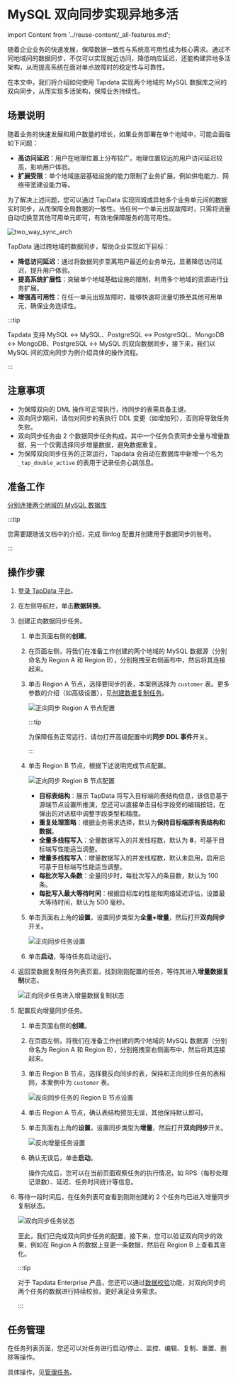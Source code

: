 # MySQL 双向同步实现异地多活
import Content from '../reuse-content/_all-features.md';

<Content />

随着企业业务的快速发展，保障数据一致性与系统高可用性成为核心需求。通过不同地域间的数据同步，不仅可以实现就近访问，降低响应延迟，还能构建异地多活架构，从而提高系统在面对单点故障时的稳定性与可靠性。

在本文中，我们将介绍如何使用 Tapdata 实现两个地域的 MySQL 数据库之间的双向同步，从而实现多活架构，保障业务持续性。

## 场景说明

随着业务的快速发展和用户数量的增长，如果业务部署在单个地域中，可能会面临如下问题：

- **高访问延迟**：用户在地理位置上分布较广，地理位置较远的用户访问延迟较高，影响用户体验。
- **扩展受限**：单个地域底层基础设施的能力限制了业务扩展，例如供电能力、网络带宽建设能力等。

为了解决上述问题，您可以通过 TapData 实现同城或异地多个业务单元间的数据实时同步，从而保障全局数据的一致性。当任何一个单元出现故障时，只需将流量自动切换至其他可用单元即可，有效地保障服务的高可用性。

![two_way_sync_arch](../../images/two_way_sync_arch.png)

TapData 通过跨地域的数据同步，帮助企业实现如下目标：

- **降低访问延迟**：通过将数据同步至离用户最近的业务单元，显著降低访问延迟，提升用户体验。
- **提高系统扩展性**：突破单个地域基础设施的限制，利用多个地域的资源进行业务扩展。
- **增强高可用性**：在任一单元出现故障时，能够快速将流量切换至其他可用单元，确保业务连续性。



:::tip

Tapdata 支持 MySQL ↔ MySQL、PostgreSQL ↔ PostgreSQL、MongoDB ↔ MongoDB、PostgreSQL ↔ MySQL 的双向数据同步，接下来，我们以 MySQL 间的双向同步为例介绍具体的操作流程。

:::

## 注意事项

- 为保障双向的 DML 操作可正常执行，待同步的表需具备主键。
- 双向同步期间，请勿对同步的表执行 DDL 变更（如增加列），否则将导致任务失败。
- 双向同步任务由 2 个数据同步任务构成，其中一个任务负责同步全量与增量数据，另一个仅需选择同步增量数据，避免数据重复。
- 为保障双向同步任务的正常运行，Tapdata 会自动在数据库中新增一个名为 `_tap_double_active` 的表用于记录任务心跳信息。

## 准备工作

[分别连接两个地域的 MySQL 数据库](../../prerequisites/on-prem-databases/mysql.md)

:::tip

您需要跟随该文档中的介绍，完成 Binlog 配置并创建用于数据同步的账号。

:::

## 操作步骤

1. [登录 TapData 平台](../../user-guide/log-in.md)。

2. 在左侧导航栏，单击**数据转换**。

3. 创建正向数据同步任务。

   1. 单击页面右侧的**创建**。

   2. 在页面左侧，将我们在准备工作创建的两个地域的 MySQL 数据源（分别命名为 Region A 和 Region B），分别拖拽至右侧画布中，然后将其连接起来。

   3. 单击 Region A 节点，选择要同步的表，本案例选择为 `customer` 表。更多参数的介绍（如高级设置），见[创建数据复制任务](../../user-guide/copy-data/create-task.md)。

      ![正向同步 Region A 节点配置](../../images/forward_sync_source.png)

      :::tip

      为保障任务正常运行，请勿打开高级配置中的**同步 DDL 事件**开关。

      :::

   4. 单击 Region B 节点，根据下述说明完成节点配置。

      ![正向同步 Region B 节点配置](../../images/forward_sync_target.png)

      * **目标表结构**：<span id="release320-col-length">展示</span> TapData 将写入目标端的表结构信息，该信息基于源端节点设置所推演，您还可以直接单击目标字段旁的编辑按钮，在弹出的对话框中调整字段类型和精度。
      * **重复处理策略**：根据业务需求选择，默认为**保持目标端原有表结构和数据**。 
      * **全量多线程写入**：全量数据写入的并发线程数，默认为 **8**，可基于目标端写性能适当调整。 
      * **增量多线程写入**：增量数据写入的并发线程数，默认未启用，启用后可基于目标端写性能适当调整。 
      * **每批次写入条数**：全量同步时，每批次写入的条目数，默认为 100 条。 
      * **每批写入最大等待时间**：根据目标库的性能和网络延迟评估，设置最大等待时间，默认为 500 毫秒。     

   5. 单击页面右上角的**设置**，设置同步类型为**全量+增量**，然后打开**双向同步**开关。

      ![正向同步任务设置](../../images/forward_sync_task_settings.png)

   6. 单击**启动**，等待任务启动运行。

4. 返回至数据复制任务列表页面，找到刚刚配置的任务，等待其进入**增量数据复制**状态。

   ![正向同步任务进入增量数据复制状态](../../images/forward_sync_incremental_status.png)

5. 配置反向增量同步任务。

   1. 单击页面右侧的**创建**。

   2. 在页面左侧，将我们在准备工作创建的两个地域的 MySQL 数据源（分别命名为 Region A 和 Region B），分别拖拽至右侧画布中，然后将其连接起来。

   3. 单击 Region B 节点，选择要反向同步的表，保持和正向同步任务的表相同，本案例中为 `customer` 表。

      ![反向同步任务的 Region B 节点设置](../../images/reverse_sync_source.png)

   4. 单击 Region A 节点，确认表结构预览无误，其他保持默认即可。

   5. 单击页面右上角的**设置**，设置同步类型为**增量**，然后打开**双向同步**开关。

      ![反向增量任务设置](../../images/reverse_sync_task_settings.png)

   6. 确认无误后，单击**启动**。

      操作完成后，您可以在当前页面观察任务的执行情况，如 RPS（每秒处理记录数）、延迟、任务时间统计等信息。

6. 等待一段时间后，在任务列表可查看到刚刚创建的 2 个任务均已进入增量同步复制状态。

   ![双向同步任务状态](../../images/two_way_sync_task_status.png)

   至此，我们已完成双向同步任务的配置，接下来，您可以验证双向同步的效果，例如在 Region A 的数据上变更一条数据，然后在 Region B 上查看其变化。

   :::tip

   对于 Tapdata Enterprise 产品，您还可以通过[数据校验](../../user-guide/verify-data.md)功能，对双向同步的两个任务的数据进行持续校验，更好满足业务需求。

   :::

## 任务管理

在任务列表页面，您还可以对任务进行启动/停止、监控、编辑、复制、重置、删除等操作。

具体操作，见[管理任务](../../user-guide/copy-data/manage-task.md)。
